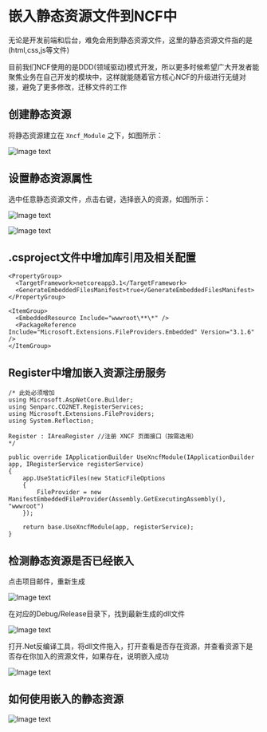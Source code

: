 # 嵌入静态资源文件到NCF中

无论是开发前端和后台，难免会用到静态资源文件，这里的静态资源文件指的是(html,css,js等文件)

目前我们NCF使用的是DDD(领域驱动)模式开发，所以更多时候希望广大开发者能聚焦业务在自己开发的模块中，这样就能随着官方核心NCF的升级进行无缝对接，避免了更多修改，迁移文件的工作

## 创建静态资源

将静态资源建立在 `Xncf_Module` 之下，如图所示：

![Image text](./images/embedded_static_to_ncf/create_static_resources.png)

## 设置静态资源属性

选中任意静态资源文件，点击右键，选择嵌入的资源，如图所示：

![Image text](./images/embedded_static_to_ncf/resource_property.png)

![Image text](./images/embedded_static_to_ncf/select_embedded_resource.png)

## .csproject文件中增加库引用及相关配置

    <PropertyGroup>
      <TargetFramework>netcoreapp3.1</TargetFramework>
      <GenerateEmbeddedFilesManifest>true</GenerateEmbeddedFilesManifest>
    </PropertyGroup>

    <ItemGroup>
      <EmbeddedResource Include="wwwroot\**\*" />
      <PackageReference Include="Microsoft.Extensions.FileProviders.Embedded" Version="3.1.6" />
    </ItemGroup>

## Register中增加嵌入资源注册服务

```
/* 此处必须增加
using Microsoft.AspNetCore.Builder;
using Senparc.CO2NET.RegisterServices;
using Microsoft.Extensions.FileProviders;
using System.Reflection;

Register : IAreaRegister //注册 XNCF 页面接口（按需选用）
*/

public override IApplicationBuilder UseXncfModule(IApplicationBuilder app, IRegisterService registerService)
{
    app.UseStaticFiles(new StaticFileOptions
    {
        FileProvider = new ManifestEmbeddedFileProvider(Assembly.GetExecutingAssembly(), "wwwroot")
    });

    return base.UseXncfModule(app, registerService);
}
```

## 检测静态资源是否已经嵌入

点击项目邮件，重新生成

![Image text](./images/embedded_static_to_ncf/rebuild_project.png)

在对应的Debug/Release目录下，找到最新生成的dll文件

![Image text](./images/embedded_static_to_ncf/rebuild_project_dll.png)

打开.Net反编译工具，将dll文件拖入，打开查看是否存在资源，并查看资源下是否存在你加入的资源文件，如果存在，说明嵌入成功

![Image text](./images/embedded_static_to_ncf/find_embedded_source.png)

## 如何使用嵌入的静态资源

![Image text](./images/embedded_static_to_ncf/use_embedded_resource.png)